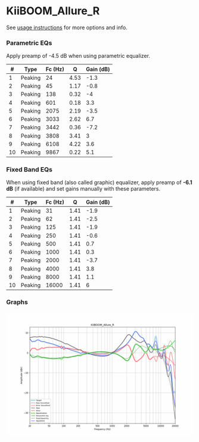 # KiiBOOM_Allure_R
See [usage instructions](https://github.com/jaakkopasanen/AutoEq#usage) for more options and info.

### Parametric EQs
Apply preamp of -4.5 dB when using parametric equalizer.

|   # | Type    |   Fc (Hz) |    Q |   Gain (dB) |
|-----|---------|-----------|------|-------------|
|   1 | Peaking |        24 | 4.53 |        -1.3 |
|   2 | Peaking |        45 | 1.17 |        -0.8 |
|   3 | Peaking |       138 | 0.32 |        -4   |
|   4 | Peaking |       601 | 0.18 |         3.3 |
|   5 | Peaking |      2075 | 2.19 |        -3.5 |
|   6 | Peaking |      3033 | 2.62 |         6.7 |
|   7 | Peaking |      3442 | 0.36 |        -7.2 |
|   8 | Peaking |      3808 | 3.41 |         3   |
|   9 | Peaking |      6108 | 4.22 |         3.6 |
|  10 | Peaking |      9867 | 0.22 |         5.1 |

### Fixed Band EQs
When using fixed band (also called graphic) equalizer, apply preamp of **-6.1 dB** (if available) and set gains manually with these parameters.

|   # | Type    |   Fc (Hz) |    Q |   Gain (dB) |
|-----|---------|-----------|------|-------------|
|   1 | Peaking |        31 | 1.41 |        -1.9 |
|   2 | Peaking |        62 | 1.41 |        -2.5 |
|   3 | Peaking |       125 | 1.41 |        -1.9 |
|   4 | Peaking |       250 | 1.41 |        -0.6 |
|   5 | Peaking |       500 | 1.41 |         0.7 |
|   6 | Peaking |      1000 | 1.41 |         0.3 |
|   7 | Peaking |      2000 | 1.41 |        -3.7 |
|   8 | Peaking |      4000 | 1.41 |         3.8 |
|   9 | Peaking |      8000 | 1.41 |         1.1 |
|  10 | Peaking |     16000 | 1.41 |         6   |

### Graphs
![](./KiiBOOM_Allure_R.png)
